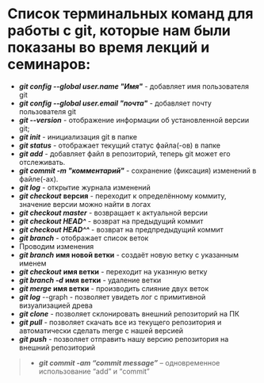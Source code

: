 # Список терминальных команд для работы с git, которые нам были показаны во время лекций и семинаров:
- ***git config --global user.name "Имя"*** - добавляет имя пользователя git
- ***git config --global user.email "почта"*** - добавляет почту пользователя git
- ***git --version*** - отображение информации об установленной версии git;
- ***git init*** - инициализация git в папке
- ***git status*** - отображает текущий статус файла(-ов) в папке
- ***git add*** - добавляет файл в репозиторий, теперь git может его отслеживать.
- ***git commit -m "комментарий"*** - сохранение (фиксация) изменений в файле(-ах).
- ***git log*** - открытие журнала изменений
- ***git checkout*** **версия** - переходит к определённому коммиту, значение версии можно найти в логах
- ***git checkout master*** - возвращает к актуальной версии
- ***git checkout HEAD^*** - возврат на предыдущий коммит
 - ***git checkout HEAD^^*** - возврат на предпредыдущий коммит
 - ***git branch*** - отображает список веток
 -  Проводим изменения
 - ***git branch*** **имя новой ветки** - создаёт новую ветку с указанным именем
 - ***git checkout*** **имя ветки** - переходит на указнную ветку
 - ***git branch -d*** **имя ветки** - удаление ветки
 - ***git merge*** **имя ветки** - производить слияние двух веток
 - ***git log*** --graph - позволяет увидеть лог с примитивной визуализацией древа
 - ***git clone*** - позволяет склонировать внешний репозиторий на ПК
 - ***git pull*** - позволяет скачать все из текущего репозитория и автоматически сделать merge с нашей версией
 - ***git push*** - позволяет отправить нашу версию репозитория на внешний репозиторий
 >- ***git commit -am “commit message”*** – одновременное использование “add” и “commit” 

